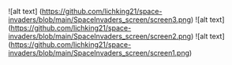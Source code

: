 ![alt text] (https://github.com/lichking21/space-invaders/blob/main/SpaceInvaders_screen/screen3.png)
![alt text] (https://github.com/lichking21/space-invaders/blob/main/SpaceInvaders_screen/screen2.png)
![alt text] (https://github.com/lichking21/space-invaders/blob/main/SpaceInvaders_screen/screen1.png)
